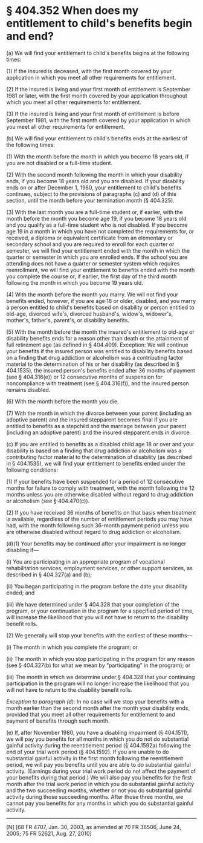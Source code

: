 # § 404.352   When does my entitlement to child's benefits begin and end?

(a) We will find your entitlement to child's benefits begins at the following times: 


(1) If the insured is deceased, with the first month covered by your application in which you meet all other requirements for entitlement. 


(2) If the insured is living and your first month of entitlement is September 1981 or later, with the first month covered by your application throughout which you meet all other requirements for entitlement. 


(3) If the insured is living and your first month of entitlement is before September 1981, with the first month covered by your application in which you meet all other requirements for entitlement. 


(b) We will find your entitlement to child's benefits ends at the earliest of the following times: 


(1) With the month before the month in which you become 18 years old, if you are not disabled or a full-time student. 


(2) With the second month following the month in which your disability ends, if you become 18 years old and you are disabled. If your disability ends on or after December 1, 1980, your entitlement to child's benefits continues, subject to the provisions of paragraphs (c) and (d) of this section, until the month before your termination month (§ 404.325). 


(3) With the last month you are a full-time student or, if earlier, with the month before the month you become age 19, if you become 18 years old and you qualify as a full-time student who is not disabled. If you become age 19 in a month in which you have not completed the requirements for, or received, a diploma or equivalent certificate from an elementary or secondary school and you are required to enroll for each quarter or semester, we will find your entitlement ended with the month in which the quarter or semester in which you are enrolled ends. If the school you are attending does not have a quarter or semester system which requires reenrollment, we will find your entitlement to benefits ended with the month you complete the course or, if earlier, the first day of the third month following the month in which you become 19 years old. 


(4) With the month before the month you marry. We will not find your benefits ended, however, if you are age 18 or older, disabled, and you marry a person entitled to child's benefits based on disability or person entitled to old-age, divorced wife's, divorced husband's, widow's, widower's, mother's, father's, parent's, or disability benefits. 


(5) With the month before the month the insured's entitlement to old-age or disability benefits ends for a reason other than death or the attainment of full retirement age (as defined in § 404.409). Exception: We will continue your benefits if the insured person was entitled to disability benefits based on a finding that drug addiction or alcoholism was a contributing factor material to the determination of his or her disability (as described in § 404.1535), the insured person's benefits ended after 36 months of payment (see § 404.316(e)) or 12 consecutive months of suspension for noncompliance with treatment (see § 404.316(f)), and the insured person remains disabled. 


(6) With the month before the month you die. 


(7) With the month in which the divorce between your parent (including an adoptive parent) and the insured stepparent becomes final if you are entitled to benefits as a stepchild and the marriage between your parent (including an adoptive parent) and the insured stepparent ends in divorce.


(c) If you are entitled to benefits as a disabled child age 18 or over and your disability is based on a finding that drug addiction or alcoholism was a contributing factor material to the determination of disability (as described in § 404.1535), we will find your entitlement to benefits ended under the following conditions: 


(1) If your benefits have been suspended for a period of 12 consecutive months for failure to comply with treatment, with the month following the 12 months unless you are otherwise disabled without regard to drug addiction or alcoholism (see § 404.470(c)). 


(2) If you have received 36 months of benefits on that basis when treatment is available, regardless of the number of entitlement periods you may have had, with the month following such 36-month payment period unless you are otherwise disabled without regard to drug addiction or alcoholism. 


(d)(1) Your benefits may be continued after your impairment is no longer disabling if—


(i) You are participating in an appropriate program of vocational rehabilitation services, employment services, or other support services, as described in § 404.327(a) and (b);


(ii) You began participating in the program before the date your disability ended; and


(iii) We have determined under § 404.328 that your completion of the program, or your continuation in the program for a specified period of time, will increase the likelihood that you will not have to return to the disability benefit rolls.


(2) We generally will stop your benefits with the earliest of these months—


(i) The month in which you complete the program; or


(ii) The month in which you stop participating in the program for any reason (see § 404.327(b) for what we mean by “participating” in the program); or


(iii) The month in which we determine under § 404.328 that your continuing participation in the program will no longer increase the likelihood that you will not have to return to the disability benefit rolls.


*Exception to paragraph (d)*: In no case will we stop your benefits with a month earlier than the second month after the month your disability ends, provided that you meet all other requirements for entitlement to and payment of benefits through such month.


(e) If, after November 1980, you have a disabling impairment (§ 404.1511), we will pay you benefits for all months in which you do not do substantial gainful activity during the reentitlement period (§ 404.1592a) following the end of your trial work period (§ 404.1592). If you are unable to do substantial gainful activity in the first month following the reentitlement period, we will pay you benefits until you are able to do substantial gainful activity. (Earnings during your trial work period do not affect the payment of your benefits during that period.) We will also pay you benefits for the first month after the trial work period in which you do substantial gainful activity and the two succeeding months, whether or not you do substantial gainful activity during those succeeding months. After those three months, we cannot pay you benefits for any months in which you do substantial gainful activity.



---

[N] [68 FR 4707, Jan. 30, 2003, as amended at 70 FR 36506, June 24, 2005; 75 FR 52621, Aug. 27, 2010]




